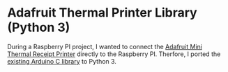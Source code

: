 # Adafruit Thermal Printer Library (Python 3)

During a Raspberry PI project, I wanted to connect the [Adafruit Mini Thermal Receipt Printer](https://www.adafruit.com/product/597) directly to the Raspberry PI. Therfore, I ported the [existing Arduino C library](https://github.com/adafruit/Adafruit-Thermal-Printer-Library) to Python 3.
